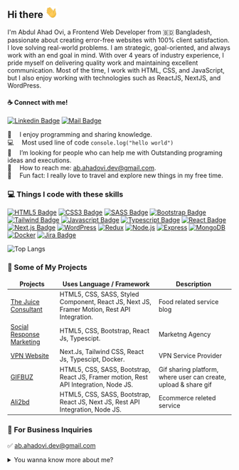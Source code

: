 ## Hi there <img src="assets/hello.gif" width="28px" alt="hi">

I'm Abdul Ahad Ovi, a Frontend Web Developer from 🇧🇩 Bangladesh, passionate about creating error-free websites with 100% client satisfaction. I love solving real-world problems. I am strategic, goal-oriented, and always work with an end goal in mind. With over 4 years of industry experience, I pride myself on delivering quality work and maintaining excellent communication. Most of the time, I work with HTML, CSS, and JavaScript, but I also enjoy working with technologies such as ReactJS, NextJS, and WordPress.

#### :coffee: Connect with me!

[![Linkedin Badge](https://img.shields.io/badge/LinkedIn-0077B5?style=for-the-badge&logo=linkedin&logoColor=white)](https://www.linkedin.com/in/abdul-ahad-ovi-789494180/) [![Mail Badge](https://img.shields.io/badge/Gmail-D14836?style=for-the-badge&logo=gmail&logoColor=white)](mailto:ab.ahadovi.dev@gmail.com)

🤍 &emsp;I enjoy programming and sharing knowledge. <br/>
💻 &emsp;Most used line of code `console.log("hello world")` <br/>
🤔 &emsp;I’m looking for people who can help me with Outstanding programing ideas and executions.<br/>
📧 &emsp;How to reach me: ab.ahadovi.dev@gmail.com.<br/>
🎯 &emsp;Fun fact: I really love to travel and explore new things in my free time.

### :computer: Things I code with these skills

[![HTML5 Badge](https://img.shields.io/badge/HTML5-E34F26?style=for-the-badge&logo=html5&logoColor=white)](#) [![CSS3 Badge](https://img.shields.io/badge/CSS3-1572B6?style=for-the-badge&logo=css3&logoColor=white)](#) [![SASS Badge](https://img.shields.io/badge/Sass-CC6699?style=for-the-badge&logo=sass&logoColor=white)](#) [![Bootstrap Badge](https://img.shields.io/badge/Bootstrap-563D7C?style=for-the-badge&logo=bootstrap&logoColor=white)](#) [![Tailwind Badge](https://img.shields.io/badge/Tailwind%20CSS-092749?style=for-the-badge&logo=tailwindcss&logoColor=06B6D4&labelColor=000000)](#) [![Javascript Badge](https://img.shields.io/badge/-Javascript-F0DB4F?style=for-the-badge&labelColor=black&logo=javascript&logoColor=F0DB4F)](#) [![Typescript Badge](https://img.shields.io/badge/-Typescript-007acc?style=for-the-badge&labelColor=black&logo=typescript&logoColor=007acc)](#) [![React Badge](https://img.shields.io/badge/-React-61DBFB?style=for-the-badge&labelColor=black&logo=react&logoColor=61DBFB)](#) [![Next.js Badge](https://img.shields.io/badge/next.js-000000?style=for-the-badge&logo=nextdotjs&logoColor=white)](#) [![WordPress](https://img.shields.io/badge/WordPress-%23117AC9.svg?style=for-the-badge&logo=WordPress&logoColor=white)](#) [![Redux](https://img.shields.io/static/v1?style=for-the-badge&message=Redux&color=764ABC&logo=Redux&logoColor=FFFFFF&label=)](#) [![Node.js](https://img.shields.io/static/v1?style=for-the-badge&message=Node.js&color=339933&logo=Node.js&logoColor=FFFFFF&label=)](#) [![Express](https://img.shields.io/static/v1?style=for-the-badge&message=Express&color=000000&logo=Express&logoColor=FFFFFF&label=)](#) [![MongoDB](https://img.shields.io/static/v1?style=for-the-badge&message=MongoDB&color=47A248&logo=MongoDB&logoColor=FFFFFF&label=)](#) [![Docker](https://img.shields.io/static/v1?style=for-the-badge&message=Docker&color=2496ED&logo=Docker&logoColor=FFFFFF&label=)](#) [![Jira Badge](https://img.shields.io/badge/Jira-0052CC?style=for-the-badge&logo=Jira&logoColor=white)](#)

![Top Langs](https://github-readme-stats.vercel.app/api/top-langs/?username=ahadovi&layout=compact)

### 📒 Some of My Projects

<table>
  <thead align="center">
    <tr border: none;>
      <td><b>Projects</b></td>
      <td><b>Uses Language / Framework</b></td>
      <td><b>Description</b></td>
    </tr>
  </thead>
  <tbody>
    <tr>
      <td><a href="https://thejuiceconsultant.com/" target="_blank">The Juice Consultant</a></td>
      <td>HTML5, CSS, SASS, Styled Component, React JS, Next JS, Framer Motion, Rest API Integration.</td>
      <td>Food related service blog </td>
    </tr>
    <tr>
      <td><a href="https://socialresponsemarketing.com/" target="_blank">Social Response Marketing</a></td>
      <td>HTML5, CSS, Bootstrap, React Js, Typescipt.</td>
      <td>Marketng Agency</td>
    </tr>
    <tr>
      <td><a href="https://vpn-bc.vercel.app/" target="_blank">VPN Website</a></td>
      <td>Next.Js, Tailwind CSS, React Js, Typescipt, Docker.</td>
      <td>VPN Service Provider</td>
    </tr>
    <tr>
      <td><a href="https://gifbuz.com/" target="_blank">GIFBUZ</a></td>
      <td>HTML5, CSS, SASS, Bootstrap, React JS, Framer motion, Rest API Integration, Node JS.</td>
      <td>Gif sharing platform, where user can create, upload & share gif </td>
    </tr>
    <tr>
      <td><a href="https://ali2bd.com/" target="_blank">Ali2bd</a></td>
      <td>HTML5, CSS, SASS, Bootstrap, React JS, Next JS, Rest API Integration, Node JS.</td>
      <td>Ecommerce releted service </td>
    </tr>
  </tbody>
</table>

### 💼 For Business Inquiries

✅ ab.ahadovi.dev@gmail.com

<details>
<summary>
  You wanna know more about me?
</summary>

<br/>

Passionate and proactive developer with 6+ years of experience, who loves to write clean, maintainable code. I am always eager to learn from every single incident for getting the best of me.

#### Personal Info

:telephone: +88-01738-068145 <br/> 
Skype: ahadovi2 <br/>
WhatsApp: +88-01738-068145 <br/> 
Date of birth: 05-01-1993 <br/> 
Marital Status: Married <br/> 
Blood Group: B+ 

</details>
